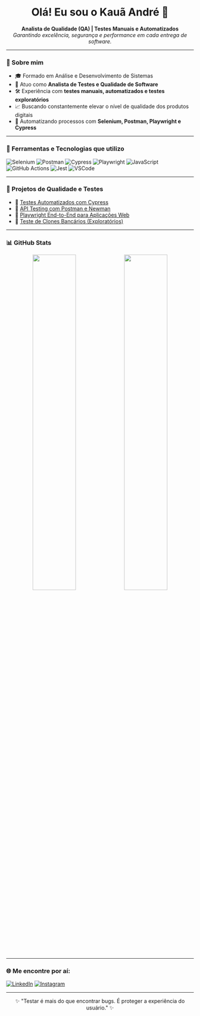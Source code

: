 <h1 align="center">Olá! Eu sou o Kauã André 👋</h1>

<p align="center">
  <b>Analista de Qualidade (QA) | Testes Manuais e Automatizados</b><br>
  <i>Garantindo excelência, segurança e performance em cada entrega de software.</i>
</p>

---

### 🚀 Sobre mim

- 🎓 Formado em Análise e Desenvolvimento de Sistemas
- 🧪 Atuo como **Analista de Testes e Qualidade de Software**
- 🛠️ Experiência com **testes manuais, automatizados e testes exploratórios**
- 📈 Buscando constantemente elevar o nível de qualidade dos produtos digitais
- 🤖 Automatizando processos com **Selenium, Postman, Playwright e Cypress**

---

### 🧪 Ferramentas e Tecnologias que utilizo

![Selenium](https://img.shields.io/badge/-Selenium-43B02A?style=flat&logo=selenium&logoColor=white)
![Postman](https://img.shields.io/badge/-Postman-FF6C37?style=flat&logo=postman&logoColor=white)
![Cypress](https://img.shields.io/badge/-Cypress-17202C?style=flat&logo=cypress&logoColor=white)
![Playwright](https://img.shields.io/badge/-Playwright-2D2E83?style=flat&logo=playwright&logoColor=white)
![JavaScript](https://img.shields.io/badge/-JavaScript-F7DF1E?style=flat&logo=javascript&logoColor=black)
![GitHub Actions](https://img.shields.io/badge/-GitHub_Actions-2088FF?style=flat&logo=github-actions&logoColor=white)
![Jest](https://img.shields.io/badge/-Jest-C21325?style=flat&logo=jest&logoColor=white)
![VSCode](https://img.shields.io/badge/-VSCode-007ACC?style=flat&logo=visual-studio-code&logoColor=white)

---

### 🧪 Projetos de Qualidade e Testes

- 🔗 [Testes Automatizados com Cypress](https://github.com/kauanascimento/testes-cypress)
- 🔗 [API Testing com Postman e Newman](https://github.com/kauanascimento/testes-api-postman)
- 🔗 [Playwright End-to-End para Aplicações Web](https://github.com/kauanascimento/testes-playwright)
- 🔗 [Teste de Clones Bancários (Exploratórios)](https://github.com/kauanascimento/clone-nubank)

---

### 📊 GitHub Stats

<p align="center">
  <img src="https://github-readme-stats.vercel.app/api?username=kauanascimento&show_icons=true&theme=radical" width="48%" />
  <img src="https://github-readme-stats.vercel.app/api/top-langs/?username=kauanascimento&layout=compact&theme=radical" width="48%" />
</p>

---

### 🌐 Me encontre por aí:

[![LinkedIn](https://img.shields.io/badge/-LinkedIn-0A66C2?style=flat&logo=linkedin&logoColor=white)](https://https://www.linkedin.com/in/kaua-andr%C3%A9-fonseca-68b830341/)
[![Instagram](https://img.shields.io/badge/-Instagram-E4405F?style=flat&logo=instagram&logoColor=white)](https://www.instagram.com/kauz.xyt_ofc/)

---

<p align="center">
  ✨ "Testar é mais do que encontrar bugs. É proteger a experiência do usuário." ✨
</p>
